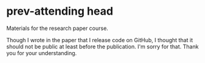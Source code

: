 # prev-attending head

Materials for the research paper course.

Though I wrote in the paper that I release code on GitHub, I thought that it should not be public at least before the publication.
I'm sorry for that. Thank you for your understanding.

